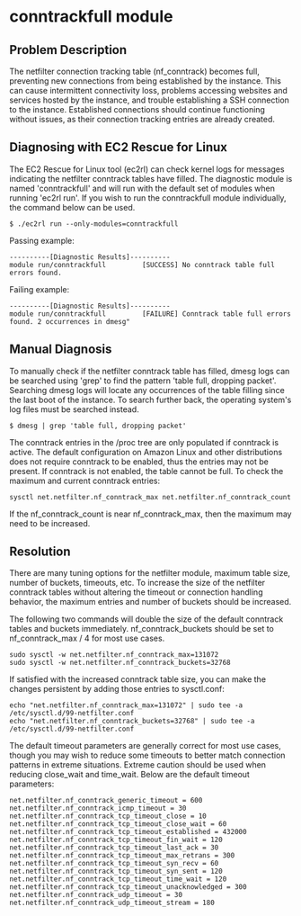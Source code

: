 # conntrackfull module

## Problem Description

The netfilter connection tracking table (nf_conntrack) becomes full, preventing new connections from being established by the instance.  This can cause intermittent connectivity loss, problems accessing websites and services hosted by the instance, and trouble establishing a SSH connection to the instance.  Established connections should continue functioning without issues, as their connection tracking entries are already created.

## Diagnosing with EC2 Rescue for Linux

The EC2 Rescue for Linux tool (ec2rl) can check kernel logs for messages indicating the netfilter conntrack tables have filled.  The diagnostic module is named 'conntrackfull' and will run with the default set of modules when running 'ec2rl run'.  If you wish to run the conntrackfull module individually, the command below can be used.

```commandline
$ ./ec2rl run --only-modules=conntrackfull
```

Passing example:

```commandline
----------[Diagnostic Results]----------
module run/conntrackfull         [SUCCESS] No conntrack table full errors found.
```

Failing example:

```commandline
----------[Diagnostic Results]----------
module run/conntrackfull         [FAILURE] Conntrack table full errors found. 2 occurrences in dmesg"
```

## Manual Diagnosis

To manually check if the netfilter conntrack table has filled, dmesg logs can be searched using 'grep' to find the pattern 'table full, dropping packet'.  Searching dmesg logs will locate any occurrences of the table filling since the last boot of the instance.  To search further back, the operating system's log files must be searched instead.

```commandline
$ dmesg | grep 'table full, dropping packet'
```

The conntrack entries in the /proc tree are only populated if conntrack is active.  The default configuration on Amazon Linux and other distributions does not require conntrack to be enabled, thus the entries may not be present.  If conntrack is not enabled, the table cannot be full.  To check the maximum and current conntrack entries:

```commandline
sysctl net.netfilter.nf_conntrack_max net.netfilter.nf_conntrack_count
```

If the nf_conntrack_count is near nf_conntrack_max, then the maximum may need to be increased.

## Resolution

There are many tuning options for the netfilter module, maximum table size, number of buckets, timeouts, etc.  To increase the size of the netfilter conntrack tables without altering the timeout or connection handling behavior, the maximum entries and number of buckets should be increased.

The following two commands will double the size of the default conntrack tables and buckets immediately.  nf_conntrack_buckets should be set to nf_conntrack_max / 4 for most use cases.

```commandline
sudo sysctl -w net.netfilter.nf_conntrack_max=131072
sudo sysctl -w net.netfilter.nf_conntrack_buckets=32768
```

If satisfied with the increased conntrack table size, you can make the changes persistent by adding those entries to sysctl.conf:

```commandline
echo "net.netfilter.nf_conntrack_max=131072" | sudo tee -a /etc/sysctl.d/99-netfilter.conf
echo "net.netfilter.nf_conntrack_buckets=32768" | sudo tee -a /etc/sysctl.d/99-netfilter.conf
```

The default timeout parameters are generally correct for most use cases, though you may wish to reduce some timeouts to better match connection patterns in extreme situations.  Extreme caution should be used when reducing close_wait and time_wait.  Below are the default timeout parameters:

```commandline
net.netfilter.nf_conntrack_generic_timeout = 600
net.netfilter.nf_conntrack_icmp_timeout = 30
net.netfilter.nf_conntrack_tcp_timeout_close = 10
net.netfilter.nf_conntrack_tcp_timeout_close_wait = 60
net.netfilter.nf_conntrack_tcp_timeout_established = 432000
net.netfilter.nf_conntrack_tcp_timeout_fin_wait = 120
net.netfilter.nf_conntrack_tcp_timeout_last_ack = 30
net.netfilter.nf_conntrack_tcp_timeout_max_retrans = 300
net.netfilter.nf_conntrack_tcp_timeout_syn_recv = 60
net.netfilter.nf_conntrack_tcp_timeout_syn_sent = 120
net.netfilter.nf_conntrack_tcp_timeout_time_wait = 120
net.netfilter.nf_conntrack_tcp_timeout_unacknowledged = 300
net.netfilter.nf_conntrack_udp_timeout = 30
net.netfilter.nf_conntrack_udp_timeout_stream = 180
```